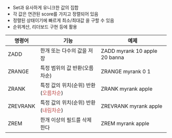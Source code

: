 - Set과 유사하게 유니크한 값의 집합
- 각 값은 연관된 score를 가지고 정렬되어 있음
- 정렬된 상태이기에 빠르게 최소/최대값 을 구할 수 있음
- 순위계산, 리더보드 구현 등에 활용

|명령어|기능|예제|
|------|---|---|
|ZADD|한개 또는 다수의 값을 저장|ZADD myrank 10 apple 20 banna|
|ZRANGE|특정 범위의 값 반환(오름차순)|ZRANGE myrank 0 1|
|ZRANK|특정 값의 위치(순위) 반환 (<font color="#c0504d">오름차순</font>)|ZRANK myrank apple|
|ZREVRANK|특정 값의 위치(순위) 반환 (<font color="#c0504d">내림차순</font>)|ZREVRANK myrank apple|
|ZREM|한개 이상의 필드를 삭제 한다|ZREM myrank apple|